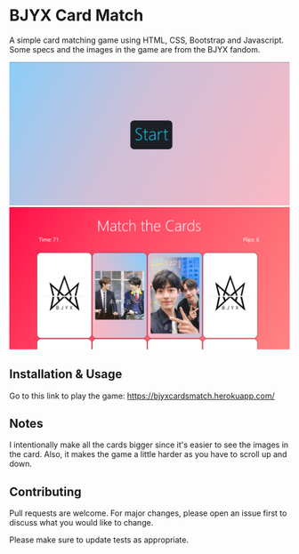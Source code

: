 # BJYX Card Match

A simple card matching game using HTML, CSS, Bootstrap and Javascript. Some specs and the images in the game are from the BJYX fandom.

<img src="screenshot-1.png" width="700"/>
<img src="screenshot-2.png" width="700"/>

## Installation & Usage

Go to this link to play the game: https://bjyxcardsmatch.herokuapp.com/

## Notes
I intentionally make all the cards bigger since it's easier to see the images in the card. Also, it makes the game a little harder as you have to scroll up and down.


## Contributing
Pull requests are welcome. For major changes, please open an issue first to discuss what you would like to change.

Please make sure to update tests as appropriate.

